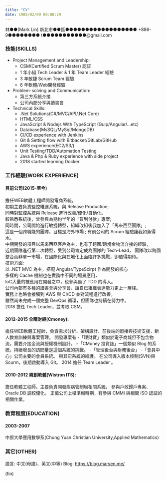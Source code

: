 ```yaml
---
title: "CV"
date: 1985/02/09 00:00:29 
---
```


林●●(Mark Lin)
新北市●●區●●●●●●●●●●●●●●●●●●
+886-9●●●●●●●● t●●●●●●●●●●●@gmail.com

### 技能(SKILLS)
* Project Management and Leadership:
    * CSM(Certified Scrum Master) 認証
    * 1 年小組 Tech Leader & 1 年 Team Leader 經驗
    * 3 年敏捷 Scrum Team 經驗
    * 8 年軟體/Web開發經驗
* Problem-solving and Communication:
    * 第三方系統介接
    * 公司內部分享與讀書會    
* Technical Skills:
    * .Net Solutions(C#/MVC/API/.Net Core)
	* HTML/CSS
	* JavaScript & Nodejs With TypeScript (Gulp/Angular/...etc)
    * Database(MsSQL/MySql/MongoDB)
    * CI/CD experience with Jenkins
    * Git & Setting flow with Bitbacket/GitLab/GitHub
    * AWS experience(EC2/S3/)
    * Unit Testing/TDD/Automation Testing
    * Java & Php & Ruby experience with side project
    * 2018 started learning Docker

### 工作經驗(WORK EXPERIENCE)

#### 目前公司(2015-至今)

擔任WEB軟體工程師開發電商系統，  
初期主要負責監控維運系統，與 Release Production;  
同時對監控系統與 Release 進行改善/優化/自動化。  
較熟悉系統後，曾參與為期約半年的「貨到付款」專案;  
同時間，公司開始進行敏捷轉型，組織改組後我加入了「馬來西亞團隊」;  
這是一個跨職能的團隊，目標是海外市場  ;  有前公司的  Scrum  經驗讓我如魚得水。  
中期開發的項目以馬來西亞客戶為主，也有了跨國/跨境金物流介接的經驗，  
近期團隊進行第二次轉型，受到公司肯定成為團隊的  Tech-Lead， 
團隊改以跨國整合而非單一市場，在國際化與在地化上面臨許多挑戰，卻值得期待。  
技術方面:  
以 .NET MVC 為主，搭配 Angular/TypeScirpt 作為開發的核心  
多樣的 Cache 機制也在實務中不同的場景應用，  
IoC大量的被應用在開發之中，也參與過了 TDD 的導入。  
公司內部有多種的讀書會與分享會，讓自已組織表達能力更上一層樓。  
實務上也略會接觸到 AWS 與 CI/CD 並對流程進行改善，  
雖然尚未完成一個完整 DevOps 循環，但團隊也持續在努力中。  
2018 擔任 Tech Leader，並考取 CSM。

#### 2012-2015 全曜財經(Cmoney):

擔任WEB軟體工程師，負責需求分析、架構設計、前後端的銜接與技術支援，新人教育訓練與專案管理。
開發專案有
  -「理財寶」類似於電子商城但不包含物流，需要介接金流與授權機制設計。
  -「CMoney  投資誌」一個類似 Blog 的系統，持續增長的訪問量是這個系統的挑戰。
  -「管理後台與財務後台」
  -「會員中心」公司主要的會員系統。
與其它系統的維護。
在公司導入版本控制(SVN)與 Scurm，後期啟動導入 Git。
2014 擔任 Team Leader 。

#### 2010-2012 緯創軟體(Wistron ITS):

擔任軟體工程師，主要負責開發疾病管制局相關系統，
參與戶政歸戶專案、Oracle DB 調校優化。
正值公司上櫃準備時期，有參與 CMMI 與相關 ISO 認証的相關作業。

### 教育程度(EDUCATION)

#### 2003-2007 
中原大學應用數學系(Chung Yuan Christian University,Applied Mathematics)

### 其它(OTHER)
語言: 中文(母語)、英文(中等)
Blog: https://blog.marsen.me/

(fin)